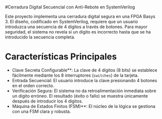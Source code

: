 #Cerradura Digital Secuencial con Anti-Rebote en SystemVerilog

Este proyecto implementa una cerradura digital segura en una FPGA Basys 3. El diseño, codificado en SystemVerilog, requiere que un usuario introduzca una secuencia de 4 dígitos a través de botones. Para mayor seguridad, el sistema no revela si un dígito es incorrecto hasta que se ha introducido la secuencia completa.

# Características Principales

-   Clave Secreta Configurable**: La clave de 4 dígitos (8 bits) se establece fácilmente mediante los 8 interruptores (`switches`) de la tarjeta.
-   Entrada Secuencial: El usuario introduce la clave presionando 4 botones en el orden correcto.
-   Verificación Segura: El sistema no da retroalimentación inmediata sobre un dígito erróneo. El resultado (éxito o fallo) se muestra únicamente después de introducir los 4 dígitos.
-   Máquina de Estados Finitos (FSM)**: El núcleo de la lógica se gestiona con una FSM clara y robusta.
  
